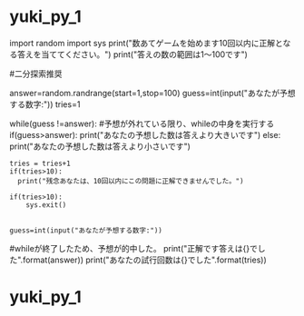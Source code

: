 # yuki_py_1
import random
import sys
print("数あてゲームを始めます10回以内に正解となる答えを当ててください。")
print("答えの数の範囲は1〜100です")

#二分探索推奨

answer=random.randrange(start=1,stop=100)
guess=int(input("あなたが予想する数字:"))
tries=1

while(guess !=answer):
    #予想が外れている限り、whileの中身を実行する
    if(guess>answer):
        print("あなたの予想した数は答えより大きいです")
    else:
        print("あなたの予想した数は答えより小さいです")
    
    tries = tries+1
    if(tries>10):
      print("残念あなたは、10回以内にこの問題に正解できませんでした。")
      
    if(tries>10):
        sys.exit()
      

    guess=int(input("あなたが予想する数字:"))

#whileが終了したため、予想が的中した。
print("正解です答えは{}でした".format(answer))
print("あなたの試行回数は{}でした".format(tries))
# yuki_py_1
